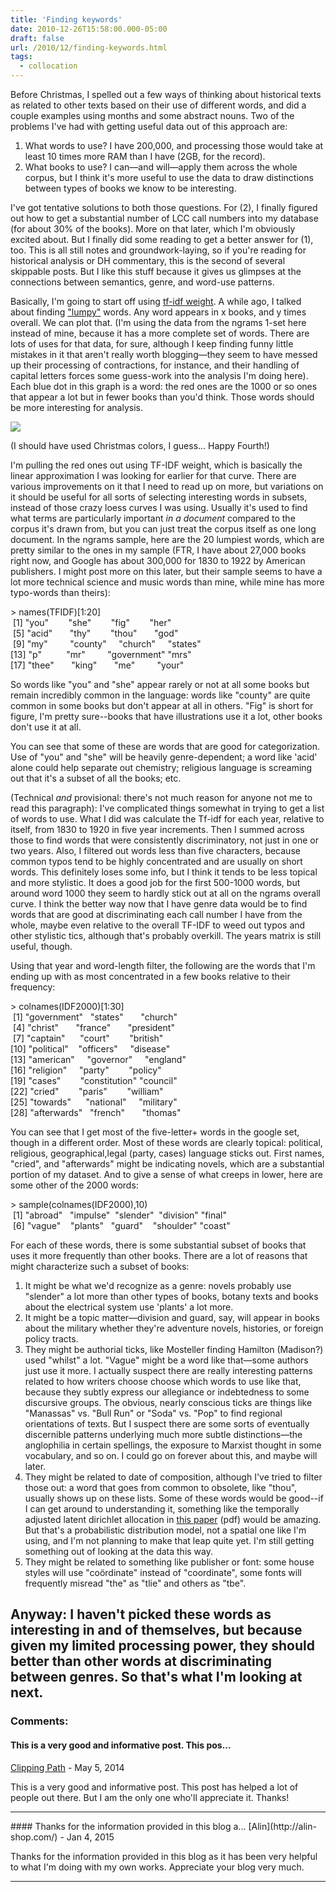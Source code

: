 ```yaml
---
title: 'Finding keywords'
date: 2010-12-26T15:58:00.000-05:00
draft: false
url: /2010/12/finding-keywords.html
tags:
  - collocation
---
```


Before Christmas, I spelled out a few ways of thinking about historical texts as related to other texts based on their use of different words, and did a couple examples using months and some abstract nouns. Two of the problems I've had with getting useful data out of this approach are:

1.  What words to use? I have 200,000, and processing those would take at least 10 times more RAM than I have (2GB, for the record).
2.  What books to use? I can—and will—apply them across the whole corpus, but I think it's more useful to use the data to draw distinctions between types of books we know to be interesting.

I've got tentative solutions to both those questions. For (2), I finally figured out how to get a substantial number of LCC call numbers into my database (for about 30% of the books). More on that later, which I'm obviously excited about. But I finally did some reading to get a better answer for (1), too. This is all still notes and groundwork-laying, so if you're reading for historical analysis or DH commentary, this is the second of several skippable posts. But I like this stuff because it gives us glimpses at the connections between semantics, genre, and word-use patterns.

Basically, I'm going to start off using [tf-idf weight](http://en.wikipedia.org/wiki/Tf%E2%80%93idf). A while ago, I talked about finding ["lumpy"](http://sappingattention.blogspot.com/2010/11/lumpy-words.html) words. Any word appears in x books, and y times overall. We can plot that. (I'm using the data from the ngrams 1-set here instead of mine, because it has a more complete set of words. There are lots of uses for that data, for sure, although I keep finding funny little mistakes in it that aren't really worth blogging—they seem to have messed up their processing of contractions, for instance, and their handling of capital letters forces some guess-work into the analysis I'm doing here). Each blue dot in this graph is a word: the red ones are the 1000 or so ones that appear a lot but in fewer books than you'd think. Those words should be more interesting for analysis.

[![](http://4.bp.blogspot.com/_Pge31alC_E8/TReM3RJosVI/AAAAAAAACYg/dm8HBmMqzHY/s1600/Google+TFIDF.png)](http://4.bp.blogspot.com/_Pge31alC_E8/TReM3RJosVI/AAAAAAAACYg/dm8HBmMqzHY/s1600/Google+TFIDF.png)

(I should have used Christmas colors, I guess... Happy Fourth!)

I'm pulling the red ones out using TF-IDF weight, which is basically the linear approximation I was looking for earlier for that curve. There are various improvements on it that I need to read up on more, but variations on it should be useful for all sorts of selecting interesting words in subsets, instead of those crazy loess curves I was using. Usually it's used to find what terms are particularly important *in a document* compared to the corpus it's drawn from, but you can just treat the corpus itself as one long document. In the ngrams sample, here are the 20 lumpiest words, which are pretty similar to the ones in my sample (FTR, I have about 27,000 books right now, and Google has about 300,000 for 1830 to 1922 by American publishers. I might post more on this later, but their sample seems to have a lot more technical science and music words than mine, while mine has more typo-words than theirs):

\> names(TFIDF)\[1:20\]  
 \[1\] "you"        "she"        "fig"        "her"         
 \[5\] "acid"       "thy"        "thou"       "god"         
 \[9\] "my"         "county"     "church"     "states"      
\[13\] "p"          "mr"         "government" "mrs"         
\[17\] "thee"       "king"       "me"         "your"

So words like "you" and "she" appear rarely or not at all some books but remain incredibly common in the language: words like "county" are quite common in some books but don't appear at all in others. "Fig" is short for figure, I'm pretty sure--books that have illustrations use it a lot, other books don't use it at all.

You can see that some of these are words that are good for categorization. Use of "you" and "she" will be heavily genre-dependent; a word like 'acid' alone could help separate out chemistry; religious language is screaming out that it's a subset of all the books; etc.

(Technical _and_ provisional: there's not much reason for anyone not me to read this paragraph): I've complicated things somewhat in trying to get a list of words to use. What I did was calculate the Tf-idf for each year, relative to itself, from 1830 to 1920 in five year increments. Then I summed across those to find words that were consistently discriminatory, not just in one or two years. Also, I filtered out words less than five characters, because common typos tend to be highly concentrated and are usually on short words. This definitely loses some info, but I think it tends to be less topical and more stylistic. It does a good job for the first 500-1000 words, but around word 1000 they seem to hardly stick out at all on the ngrams overall curve. I think the better way now that I have genre data would be to find words that are good at discriminating each call number I have from the whole, maybe even relative to the overall TF-IDF to weed out typos and other stylistic tics, although that's probably overkill. The years matrix is still useful, though.

Using that year and word-length filter, the following are the words that I'm ending up with as most concentrated in a few books relative to their frequency:

\> colnames(IDF2000)\[1:30\]  
 \[1\] "government"   "states"       "church"        
 \[4\] "christ"       "france"       "president"     
 \[7\] "captain"      "court"        "british"       
\[10\] "political"    "officers"     "disease"       
\[13\] "american"     "governor"     "england"       
\[16\] "religion"     "party"        "policy"        
\[19\] "cases"        "constitution" "council"       
\[22\] "cried"        "paris"        "william"       
\[25\] "towards"      "national"     "military"      
\[28\] "afterwards"   "french"       "thomas"

You can see that I get most of the five-letter+ words in the google set, though in a different order. Most of these words are clearly topical: political, religious, geographical,legal (party, cases) language sticks out. First names, "cried", and "afterwards" might be indicating novels, which are a substantial portion of my dataset. And to give a sense of what creeps in lower, here are some other of the 2000 words:

\> sample(colnames(IDF2000),10)  
 \[1\] "abroad"   "impulse"  "slender"  "division" "final"     
 \[6\] "vague"    "plants"   "guard"    "shoulder" "coast"

For each of these words, there is some substantial subset of books that uses it more frequently than other books. There are a lot of reasons that might characterize such a subset of books:

1.  It might be what we'd recognize as a genre: novels probably use "slender" a lot more than other types of books, botany texts and books about the electrical system use 'plants' a lot more.
2.  It might be a topic matter—division and guard, say, will appear in books about the military whether they're adventure novels, histories, or foreign policy tracts.
3.  They might be authorial ticks, like Mosteller finding Hamilton (Madison?) used "whilst" a lot. "Vague" might be a word like that—some authors just use it more. I actually suspect there are really interesting patterns related to how writers choose choose which words to use like that, because they subtly express our allegiance or indebtedness to some discursive groups. The obvious, nearly conscious ticks are things like "Manassas" vs. "Bull Run" or "Soda" vs. "Pop" to find regional orientations of texts. But I suspect there are some sorts of eventually discernible patterns underlying much more subtle distinctions—the anglophilia in certain spellings, the exposure to Marxist thought in some vocabulary, and so on. I could go on forever about this, and maybe will later.
4.  They might be related to date of composition, although I've tried to filter those out: a word that goes from common to obsolete, like "thou", usually shows up on these lists. Some of these words would be good--if I can get around to understanding it, something like the temporally adjusted latent dirichlet allocation in [this paper](http://kreese.net/wordpress/wp-content/uploads/2010/05/TLDA.pdf) (pdf) would be amazing. But that's a probabilistic distribution model, not a spatial one like I'm using, and I'm not planning to make that leap quite yet. I'm still getting something out of looking at the data this way.
5.  They might be related to something like publisher or font: some house styles will use "coördinate" instead of "coordinate", some fonts will frequently misread "the" as "tlie" and others as "tbe".

## Anyway: I haven't picked these words as interesting in and of themselves, but because given my limited processing power, they should better than other words at discriminating between genres. So that's what I'm looking at next.

### Comments:

#### This is a very good and informative post. This pos...

[Clipping Path](http://www.clippingpathusa.com 'noreply@blogger.com') - <time datetime="2014-05-02T13:26:28.435-04:00">May 5, 2014</time>

This is a very good and informative post. This post has helped a lot of people out there. But I am the only one who'll appreciate it. Thanks!

<hr />
#### Thanks for the information provided in this blog a...
[Alin](http://alin-shop.com/) - <time datetime="2015-01-08T08:03:17.791-05:00">Jan 4, 2015</time>

Thanks for the information provided in this blog as it has been very helpful to what I'm doing with my own works. Appreciate your blog very much.

<hr />
